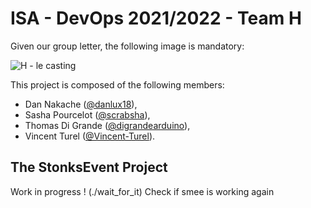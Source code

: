 # ISA - DevOps 2021/2022 - Team H

Given our group letter, the following image is mandatory:

![H - le casting](https://www.nextplz.fr/wp-content/uploads/2020/06/serie-h-netflix.jpg.webp)

This project is composed of the following members:

- Dan Nakache ([@danlux18](https://github.com/danlux18)),
- Sasha Pourcelot ([@scrabsha](https://github.com/scrabsha)),
- Thomas Di Grande ([@digrandearduino](https://github.com/digrandearduino)),
- Vincent Turel ([@Vincent-Turel](https://github.com/Vincent-Turel/)).

## The StonksEvent Project
Work in progress ! (./wait_for_it)
Check if smee is working again
